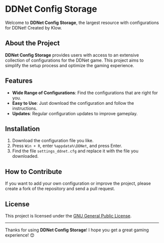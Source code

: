 # DDNet Config Storage

Welcome to **DDNet Config Storage**, the largest resource with configurations for DDNet! Created by Klow.

## About the Project

**DDNet Config Storage** provides users with access to an extensive collection of configurations for the DDNet game. This project aims to simplify the setup process and optimize the gaming experience.

## Features

- **Wide Range of Configurations**: Find the configurations that are right for you.
- **Easy to Use**: Just download the configuration and follow the instructions.
- **Updates**: Regular configuration updates to improve gameplay.

## Installation

1. Download the configuration file you like.
2. Press `Win + R`, enter `%appdata%\DDNet`, and press Enter.
3. Find the file `settings_ddnet.cfg` and replace it with the file you downloaded.

## How to Contribute

If you want to add your own configuration or improve the project, please create a fork of the repository and send a pull request.

## License

This project is licensed under the [GNU General Public License](https://www.gnu.org/licenses/gpl-3.0.html).

---

Thanks for using **DDNet Config Storage**! I hope you get a great gaming experience! 😊
